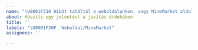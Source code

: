 ```yaml
---
name: "\U0001F310 Hibát találtál a weboldalunkon, vagy MineMarket oldalunkon?"
about: Készíts egy jelentést a javítás érdekében
title: ''
labels: "\U0001F30F  Weboldal/MineMarket"
assignees: ''

---
```



